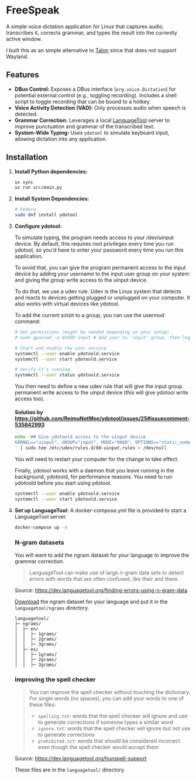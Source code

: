 # FreeSpeak

A simple voice dictation application for Linux that captures audio, transcribes it, corrects grammar, and types the result into the currently active window.

I built this as an simple alternative to [Talon](https://talonvoice.com) since that does not support Wayland.

## Features

*   **DBus Control:** Exposes a DBus interface (`org.voice.Dictation`) for potential external control (e.g., toggling recording). Includes a shell script to toggle recording that can be bound to a hotkey.
*   **Voice Activity Detection (VAD):** Only processes audio when speech is detected.
*   **Grammar Correction:** Leverages a local [LanguageTool](https://dev.languagetool.org/) server to improve punctuation and grammar of the transcribed text.
*   **System-Wide Typing:** Uses `ydotool` to simulate keyboard input, allowing dictation into any application.

## Installation

1.  **Install Python dependencies:**

    ```bash
    uv sync
    uv run src/main.py
    ```

2.  **Install System Dependencies:**

    ```bash
    # Fedora
    sudo dnf install ydotool
    ```

3.  **Configure ydotool:**

    To simulate typing, the program needs access to your /dev/uinput device. By default, this requires root privileges every time you run ydotool, so you'd have to enter your password every time you run this application.

    To avoid that, you can give the program permanent access to the input device by adding your username to the input user group on your system and giving the group write access to the uinput device.

    To do that, we use a udev rule. Udev is the Linux system that detects and reacts to devices getting plugged or unplugged on your computer. It also works with virtual devices like ydotool.

    To add the current `$USER` to a group, you can use the usermod command:

    ```bash
    # Set permissions (might be needed depending on your setup)
    # sudo gpasswd -a $USER input # Add user to 'input' group, then log out/in

    # Start and enable the user service
    systemctl --user enable ydotoold.service
    systemctl --user start ydotoold.service

    # Verify it's running
    systemctl --user status ydotoold.service
    ```

    You then need to define a new udev rule that will give the input group permanent write access to the uinput device (this will give ydotool write access too).

    #### Solution by https://github.com/ReimuNotMoe/ydotool/issues/25#issuecomment-535842993

    ```bash
    echo '## Give ydotoold access to the uinput device
    KERNEL=="uinput", GROUP="input", MODE="0660", OPTIONS+="static_node=uinput"
    ' | sudo tee /etc/udev/rules.d/80-uinput.rules > /dev/null
    ```

    You will need to restart your computer for the change to take effect.

    Finally, ydotool works with a daemon that you leave running in the background, ydotoold, for performance reasons. You need to run ydotoold before you start using ydotool.

    ```bash
    systemctl --user enable ydotoold.service
    systemctl --user start ydotoold.service
    ```

4.  **Set up LanguageTool:**
    A docker-compose.yml file is provided to start a LanguageTool server.

    ```bash
    docker-compose up -d
    ```

    ### N-gram datasets

    You will want to add the ngram dataset for your language to improve the grammar correction.

    > LanguageTool can make use of large n-gram data sets to detect errors with words that are often confused, like their and there.

    Source: https://dev.languagetool.org/finding-errors-using-n-gram-data

    [Download](http://languagetool.org/download/ngram-data/) the ngram dataset for your language and put it in the `languagetool/ngrams` directory.

    ```
    languagetool/
    ├─ ngrams/
    │  ├─ en/
    │  │  ├─ 1grams/
    │  │  ├─ 2grams/
    │  │  ├─ 3grams/
    │  ├─ es/
    │  │  ├─ 1grams/
    │  │  ├─ 2grams/
    │  │  ├─ 3grams/
    ```

    ### Improving the spell checker

    > You can improve the spell checker without touching the dictionary. For single words (no spaces), you can add your words to one of these files:
    > -   `spelling.txt`: words that the spell checker will ignore and use to generate corrections if someone types a similar word
    > -   `ignore.txt`: words that the spell checker will ignore but not use to generate corrections
    > -   `prohibited.txt`: words that should be considered incorrect even though the spell checker would accept them

    Source: https://dev.languagetool.org/hunspell-support

    These files are in the `languagetool/` directory.